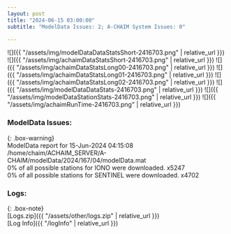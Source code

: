 ```yaml
---
layout: post
title: "2024-06-15 03:00:00"
subtitle: "ModelData Issues: 2; A-CHAIM System Issues: 0"

---
```


![]({{ "/assets/img/modelDataDataStatsShort-2416703.png" | relative_url }})
![]({{ "/assets/img/achaimDataStatsShort-2416703.png" | relative_url }})
![]({{ "/assets/img/achaimDataStatsLong00-2416703.png" | relative_url }})
![]({{ "/assets/img/achaimDataStatsLong01-2416703.png" | relative_url }})
![]({{ "/assets/img/achaimDataStatsLong02-2416703.png" | relative_url }})
![]({{ "/assets/img/modelDataDataStats-2416703.png" | relative_url }})
![]({{ "/assets/img/modelDataStationStats-2416703.png" | relative_url }})
![]({{ "/assets/img/achaimRunTime-2416703.png" | relative_url }})


### ModelData Issues:  
  
{: .box-warning}  
 ModelData report for 15-Jun-2024 04:15:08   
 /home/chaim/ACHAIM_SERVER/A-CHAIM/modelData/2024/167/04/modelData.mat   
 0% of all possible stations for IONO were downloaded. x5247   
 0% of all possible stations for SENTINEL were downloaded. x4702   
  


### Logs:  
  
{: .box-note}  
[Logs.zip]({{ "/assets/other/logs.zip" | relative_url }})  
[Log Info]({{ "/logInfo" | relative_url }})  
